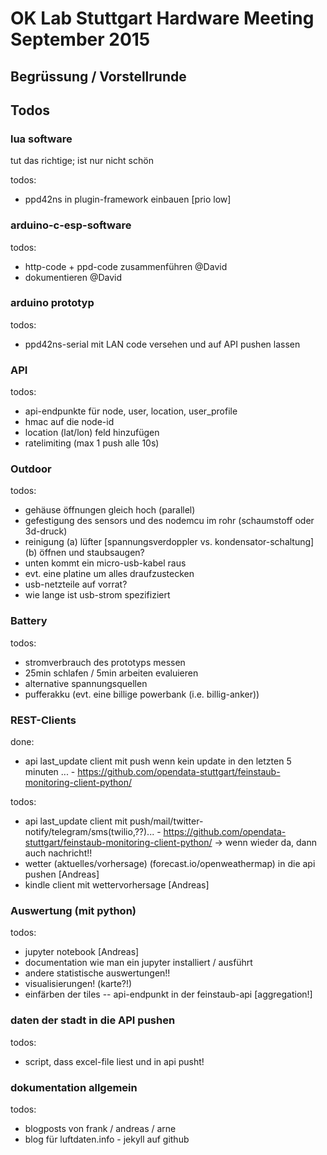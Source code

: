 # OK Lab Stuttgart Hardware Meeting September 2015

## Begrüssung / Vorstellrunde

## Todos

### lua software

tut das richtige; ist nur nicht schön

todos:

 - ppd42ns in plugin-framework einbauen  [prio low]

### arduino-c-esp-software

todos:

 - http-code + ppd-code zusammenführen @David
 - dokumentieren @David

### arduino prototyp

todos:

 - ppd42ns-serial mit LAN code versehen und auf API pushen lassen

### API

todos:

 - api-endpunkte für node, user, location, user_profile
 - hmac auf die node-id
 - location (lat/lon) feld hinzufügen
 - ratelimiting (max 1 push alle 10s)

### Outdoor

todos:

 - gehäuse öffnungen gleich hoch (parallel)
 - gefestigung des sensors und des nodemcu im rohr (schaumstoff oder 3d-druck)
 - reinigung (a) lüfter [spannungsverdoppler vs. kondensator-schaltung] (b) öffnen und staubsaugen?
 - unten kommt ein micro-usb-kabel raus
 - evt. eine platine um alles draufzustecken
 - usb-netzteile auf vorrat?
 - wie lange ist usb-strom spezifiziert

### Battery

todos:

 - stromverbrauch des prototyps messen
 - 25min schlafen / 5min arbeiten evaluieren
 - alternative spannungsquellen
 - pufferakku (evt. eine billige powerbank (i.e. billig-anker))

### REST-Clients

done: 
 - api last_update client mit push wenn kein update in den letzten 5 minuten ... - 
   https://github.com/opendata-stuttgart/feinstaub-monitoring-client-python/

todos:

 - api last_update client mit push/mail/twitter-notify/telegram/sms(twilio,??)... - https://github.com/opendata-stuttgart/feinstaub-monitoring-client-python/
   -> wenn wieder da, dann auch nachricht!!
 - wetter (aktuelles/vorhersage) (forecast.io/openweathermap) in die api pushen [Andreas]
 - kindle client mit wettervorhersage [Andreas]


### Auswertung (mit python)

todos:

 - jupyter notebook [Andreas]
 - documentation wie man ein jupyter installiert / ausführt
 - andere statistische auswertungen!!
 - visualisierungen! (karte?!)
 - einfärben der tiles -- api-endpunkt in der feinstaub-api [aggregation!]

### daten der stadt in die API pushen

todos:

 - script, dass excel-file liest und in api pusht!

### dokumentation allgemein

todos:

 - blogposts von frank / andreas / arne
 - blog für luftdaten.info - jekyll auf github
 